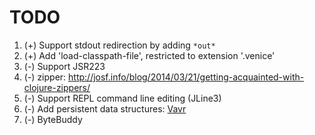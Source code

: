 # TODO

1. (+) Support stdout redirection by adding `*out*`
1. (+) Add 'load-classpath-file', restricted to extension '.venice'
1. (-) Support JSR223
1. (-) zipper: http://josf.info/blog/2014/03/21/getting-acquainted-with-clojure-zippers/
1. (-) Support REPL command line editing (JLine3)
1. (-) Add persistent data structures: [Vavr](https://github.com/vavr-io/vavr)
1. (-) ByteBuddy

